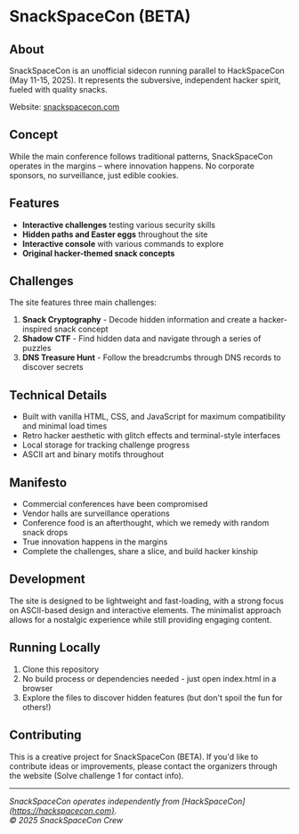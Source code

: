 # SnackSpaceCon (BETA)

## About

SnackSpaceCon is an unofficial sidecon running parallel to HackSpaceCon (May 11-15, 2025). It represents the subversive, independent hacker spirit, fueled with quality snacks.

Website: [snackspacecon.com](https://snackspacecon.com)

## Concept

While the main conference follows traditional patterns, SnackSpaceCon operates in the margins – where innovation happens. No corporate sponsors, no surveillance, just edible cookies.

## Features

- **Interactive challenges** testing various security skills
- **Hidden paths and Easter eggs** throughout the site
- **Interactive console** with various commands to explore
- **Original hacker-themed snack concepts**

## Challenges

The site features three main challenges:

1. **Snack Cryptography** - Decode hidden information and create a hacker-inspired snack concept
2. **Shadow CTF** - Find hidden data and navigate through a series of puzzles
3. **DNS Treasure Hunt** - Follow the breadcrumbs through DNS records to discover secrets

## Technical Details

- Built with vanilla HTML, CSS, and JavaScript for maximum compatibility and minimal load times
- Retro hacker aesthetic with glitch effects and terminal-style interfaces
- Local storage for tracking challenge progress
- ASCII art and binary motifs throughout

## Manifesto

- Commercial conferences have been compromised
- Vendor halls are surveillance operations
- Conference food is an afterthought, which we remedy with random snack drops
- True innovation happens in the margins
- Complete the challenges, share a slice, and build hacker kinship

## Development

The site is designed to be lightweight and fast-loading, with a strong focus on ASCII-based design and interactive elements. The minimalist approach allows for a nostalgic experience while still providing engaging content.

## Running Locally

1. Clone this repository
2. No build process or dependencies needed - just open index.html in a browser
3. Explore the files to discover hidden features (but don't spoil the fun for others!)

## Contributing

This is a creative project for SnackSpaceCon (BETA). If you'd like to contribute ideas or improvements, please contact the organizers through the website (Solve challenge 1 for contact info).

---

*SnackSpaceCon operates independently from [HackSpaceCon](https://hackspacecon.com}.*  
*© 2025 SnackSpaceCon Crew*
